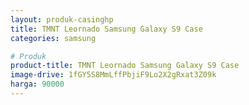 ```yaml
---
layout: produk-casinghp
title: TMNT Leornado Samsung Galaxy S9 Case
categories: samsung

# Produk
product-title: TMNT Leornado Samsung Galaxy S9 Case
image-drive: 1fGY5S8MmLffPbjiF9Lo2X2gRxat3Z09k
harga: 90000
---
```

